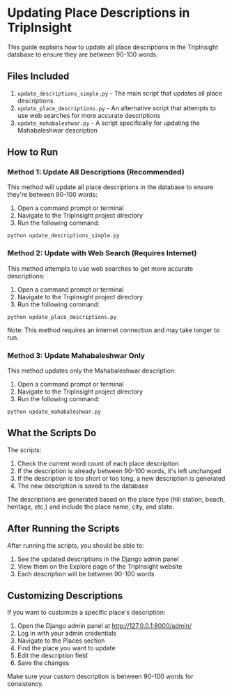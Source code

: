 # Updating Place Descriptions in TripInsight

This guide explains how to update all place descriptions in the TripInsight database to ensure they are between 90-100 words.

## Files Included

1. `update_descriptions_simple.py` - The main script that updates all place descriptions
2. `update_place_descriptions.py` - An alternative script that attempts to use web searches for more accurate descriptions
3. `update_mahabaleshwar.py` - A script specifically for updating the Mahabaleshwar description

## How to Run

### Method 1: Update All Descriptions (Recommended)

This method will update all place descriptions in the database to ensure they're between 90-100 words:

1. Open a command prompt or terminal
2. Navigate to the TripInsight project directory
3. Run the following command:

```
python update_descriptions_simple.py
```

### Method 2: Update with Web Search (Requires Internet)

This method attempts to use web searches to get more accurate descriptions:

1. Open a command prompt or terminal
2. Navigate to the TripInsight project directory
3. Run the following command:

```
python update_place_descriptions.py
```

Note: This method requires an internet connection and may take longer to run.

### Method 3: Update Mahabaleshwar Only

This method updates only the Mahabaleshwar description:

1. Open a command prompt or terminal
2. Navigate to the TripInsight project directory
3. Run the following command:

```
python update_mahabaleshwar.py
```

## What the Scripts Do

The scripts:

1. Check the current word count of each place description
2. If the description is already between 90-100 words, it's left unchanged
3. If the description is too short or too long, a new description is generated
4. The new description is saved to the database

The descriptions are generated based on the place type (hill station, beach, heritage, etc.) and include the place name, city, and state.

## After Running the Scripts

After running the scripts, you should be able to:

1. See the updated descriptions in the Django admin panel
2. View them on the Explore page of the TripInsight website
3. Each description will be between 90-100 words

## Customizing Descriptions

If you want to customize a specific place's description:

1. Open the Django admin panel at http://127.0.0.1:8000/admin/
2. Log in with your admin credentials
3. Navigate to the Places section
4. Find the place you want to update
5. Edit the description field
6. Save the changes

Make sure your custom description is between 90-100 words for consistency.